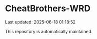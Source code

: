 # CheatBrothers-WRD

Last updated: 2025-06-18 01:18:52

This repository is automatically maintained.
